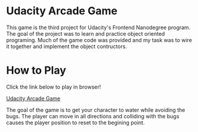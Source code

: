 Udacity Arcade Game
===============================

This game is the third project for Udacity's Frontend Nanodegree program. The goal of the project 
was to learn and practice object oriented programing. Much of the game code was provided and my task was to wire it together and 
implement the object contructors. 

How to Play
===============================

Click the link below to play in browser!

[Udacity Arcade Game](https://devintylerross.github.io/Udacity-Arcarde-Game/) 

The goal of the game is to get your character to water while avoiding the bugs. The player can move in all directions and colliding with the bugs causes the player position to reset to the begining point. 